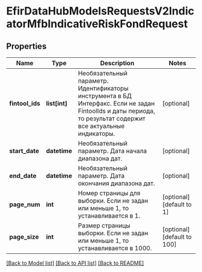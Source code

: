 # EfirDataHubModelsRequestsV2IndicatorMfbIndicativeRiskFondRequest

## Properties
Name | Type | Description | Notes
------------ | ------------- | ------------- | -------------
**fintool_ids** | **list[int]** | Необязательный параметр. Идентификаторы инструмента в БД Интерфакс.  Если не задан FintoolIds и даты периода, то результат содержит все актуальные индикаторы. | [optional] 
**start_date** | **datetime** | Необязательный параметр. Дата начала диапазона дат. | [optional] 
**end_date** | **datetime** | Необязательный параметр. Дата окончания диапазона дат. | [optional] 
**page_num** | **int** | Номер страницы для выборки. Если не задан или меньше 1, то устанавливается в 1. | [optional] [default to 1]
**page_size** | **int** | Размер страницы выборки. Если не задан или меньше 1, то устанавливается в 1000. | [optional] [default to 100]

[[Back to Model list]](../README.md#documentation-for-models) [[Back to API list]](../README.md#documentation-for-api-endpoints) [[Back to README]](../README.md)

